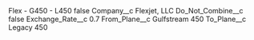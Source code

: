 <?xml version="1.0" encoding="UTF-8"?>
<CustomMetadata xmlns="http://soap.sforce.com/2006/04/metadata" xmlns:xsi="http://www.w3.org/2001/XMLSchema-instance" xmlns:xsd="http://www.w3.org/2001/XMLSchema">
    <label>Flex - G450 - L450</label>
    <protected>false</protected>
    <values>
        <field>Company__c</field>
        <value xsi:type="xsd:string">Flexjet, LLC</value>
    </values>
    <values>
        <field>Do_Not_Combine__c</field>
        <value xsi:type="xsd:boolean">false</value>
    </values>
    <values>
        <field>Exchange_Rate__c</field>
        <value xsi:type="xsd:double">0.7</value>
    </values>
    <values>
        <field>From_Plane__c</field>
        <value xsi:type="xsd:string">Gulfstream 450</value>
    </values>
    <values>
        <field>To_Plane__c</field>
        <value xsi:type="xsd:string">Legacy 450</value>
    </values>
</CustomMetadata>
